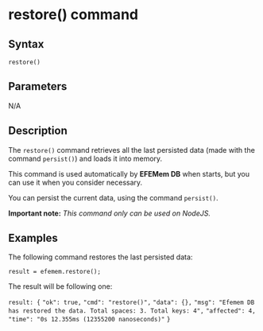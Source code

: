 # restore() command

## **Syntax** 

`restore()`



## **Parameters**

N/A



## **Description**

The `restore()` command retrieves all the last persisted data (made with the command `persist()`) and loads it into memory.

This command is used automatically by **EFEMem DB** when starts, but you can use it when you consider necessary.

You can persist the current data, using the command `persist()`.

**Important note:** *This command only can be used on NodeJS.*



## **Examples**

The following command restores the last persisted data:

`result = efemem.restore();`



The result will be following one:

`result: {`
  `"ok": true,`
  `"cmd": "restore()",`
  `"data": {},`
  `"msg": "Efemem DB has restored the data. Total spaces: 3. Total keys: 4",`
  `"affected": 4,`
  `"time": "0s 12.355ms (12355200 nanoseconds)"`
`}`

